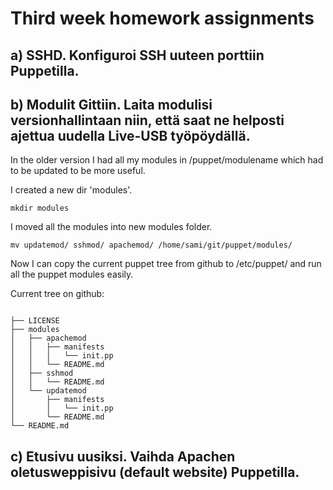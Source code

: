Third week homework assignments
===============================


## a) SSHD. Konfiguroi SSH uuteen porttiin Puppetilla.

## b) Modulit Gittiin. Laita modulisi versionhallintaan niin, että saat ne helposti ajettua uudella Live-USB työpöydällä.

In the older version I had all my modules in /puppet/modulename which had to be updated to be more useful.

I created a new dir 'modules'.

```mkdir modules```

I moved all the modules into new modules folder. 

```mv updatemod/ sshmod/ apachemod/ /home/sami/git/puppet/modules/```

Now I can copy the current puppet tree from github to /etc/puppet/ and run all the puppet modules easily. 

Current tree on github: 

```

├── LICENSE
├── modules
│   ├── apachemod
│   │   ├── manifests
│   │   │   └── init.pp
│   │   └── README.md
│   ├── sshmod
│   │   └── README.md
│   └── updatemod
│       ├── manifests
│       │   └── init.pp
│       └── README.md
└── README.md

```

## c) Etusivu uusiksi. Vaihda Apachen oletusweppisivu (default website) Puppetilla.
